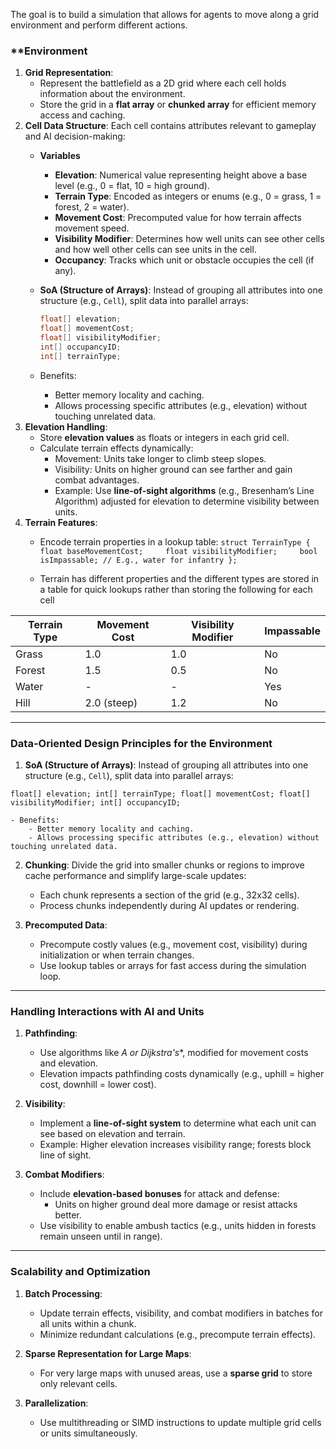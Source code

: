 The goal is to build a simulation that allows for agents to move along a grid environment and perform different actions. 

### **Environment

1. **Grid Representation**:
    - Represent the battlefield as a 2D grid where each cell holds information about the environment.
    - Store the grid in a **flat array** or **chunked array** for efficient memory access and caching.
2. **Cell Data Structure**: Each cell contains attributes relevant to gameplay and AI decision-making:
    - **Variables**
      - **Elevation**: Numerical value representing height above a base level (e.g., 0 = flat, 10 = high ground).
      - **Terrain Type**: Encoded as integers or enums (e.g., 0 = grass, 1 = forest, 2 = water).
      - **Movement Cost**: Precomputed value for how terrain affects movement speed.
      - **Visibility Modifier**: Determines how well units can see other cells and how well other cells can see units in the cell.
      - **Occupancy**: Tracks which unit or obstacle occupies the cell (if any).
    
    - **SoA (Structure of Arrays)**: Instead of grouping all attributes into one structure (e.g., `Cell`), split data into parallel arrays:

        ```cpp
        float[] elevation; 
        float[] movementCost; 
        float[] visibilityModifier; 
        int[] occupancyID;
        int[] terrainType; 
        ```

    - Benefits:
        - Better memory locality and caching.
        - Allows processing specific attributes (e.g., elevation) without touching unrelated data.
3. **Elevation Handling**:
    - Store **elevation values** as floats or integers in each grid cell.
    - Calculate terrain effects dynamically:
        - Movement: Units take longer to climb steep slopes.
        - Visibility: Units on higher ground can see farther and gain combat advantages.
        - Example: Use **line-of-sight algorithms** (e.g., Bresenham’s Line Algorithm) adjusted for elevation to determine visibility between units.
4. **Terrain Features**:
    - Encode terrain properties in a lookup table:
        `struct TerrainType {     float baseMovementCost;     float visibilityModifier;     bool isImpassable; // E.g., water for infantry };`
        
    - Terrain has different properties and the different types are stored in a table for quick lookups rather than storing the following for each cell

| Terrain Type | Movement Cost | Visibility Modifier | Impassable |
| ------------ | ------------- | ------------------- | ---------- |
| Grass        | 1.0           | 1.0                 | No         |
| Forest       | 1.5           | 0.5                 | No         |
| Water        | -             | -                   | Yes        |
| Hill         | 2.0 (steep)   | 1.2                 | No         |
    

---

### **Data-Oriented Design Principles for the Environment**

1. **SoA (Structure of Arrays)**: Instead of grouping all attributes into one structure (e.g., `Cell`), split data into parallel arrays:
```
float[] elevation; int[] terrainType; float[] movementCost; float[] visibilityModifier; int[] occupancyID;
```
    
    - Benefits:
        - Better memory locality and caching.
        - Allows processing specific attributes (e.g., elevation) without touching unrelated data.
2. **Chunking**: Divide the grid into smaller chunks or regions to improve cache performance and simplify large-scale updates:
    
    - Each chunk represents a section of the grid (e.g., 32x32 cells).
    - Process chunks independently during AI updates or rendering.
3. **Precomputed Data**:
    
    - Precompute costly values (e.g., movement cost, visibility) during initialization or when terrain changes.
    - Use lookup tables or arrays for fast access during the simulation loop.

---

### **Handling Interactions with AI and Units**

1. **Pathfinding**:
    
    - Use algorithms like __A_ or Dijkstra's_*, modified for movement costs and elevation.
    - Elevation impacts pathfinding costs dynamically (e.g., uphill = higher cost, downhill = lower cost).
2. **Visibility**:
    
    - Implement a **line-of-sight system** to determine what each unit can see based on elevation and terrain.
    - Example: Higher elevation increases visibility range; forests block line of sight.
3. **Combat Modifiers**:
    
    - Include **elevation-based bonuses** for attack and defense:
        - Units on higher ground deal more damage or resist attacks better.
    - Use visibility to enable ambush tactics (e.g., units hidden in forests remain unseen until in range).

---

### **Scalability and Optimization**

1. **Batch Processing**:
    
    - Update terrain effects, visibility, and combat modifiers in batches for all units within a chunk.
    - Minimize redundant calculations (e.g., precompute terrain effects).
2. **Sparse Representation for Large Maps**:
    
    - For very large maps with unused areas, use a **sparse grid** to store only relevant cells.
3. **Parallelization**:
    
    - Use multithreading or SIMD instructions to update multiple grid cells or units simultaneously.